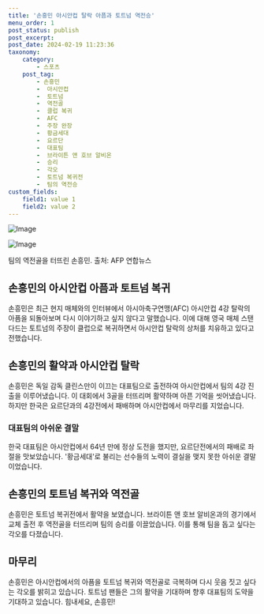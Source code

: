 ```yaml
---
title: '손흥민 아시안컵 탈락 아픔과 토트넘 역전승'
menu_order: 1
post_status: publish
post_excerpt: 
post_date: 2024-02-19 11:23:36
taxonomy:
    category:
        - 스포츠
    post_tag:
        - 손흥민
        -  아시안컵
        -  토트넘
        -  역전골
        -  클럽 복귀
        -  AFC
        -  주장 완장
        -  황금세대
        -  요르단
        -  대표팀
        -  브라이튼 앤 호브 알비온
        -  승리
        -  각오
        -  토트넘 복귀전
        -  팀의 역전승
custom_fields:
    field1: value 1
    field2: value 2
---
```


![Image](https://imgnews.pstatic.net/image/241/2024/02/13/0003329460_001_20240213083701268.jpg?type=w647)

![Image](https://imgnews.pstatic.net/image/241/2024/02/13/0003329460_002_20240213083701305.jpg?type=w647)

팀의 역전골을 터뜨린 손흥민. 출처: AFP 연합뉴스
## 손흥민의 아시안컵 아픔과 토트넘 복귀
손흥민은 최근 현지 매체와의 인터뷰에서 아시아축구연맹(AFC) 아시안컵 4강 탈락의 아픔을 되돌아보며 다시 이야기하고 싶지 않다고 말했습니다. 이에 대해 영국 매체 스탠다드는 토트넘의 주장이 클럽으로 복귀하면서 아시안컵 탈락의 상처를 치유하고 있다고 전했습니다.
## 손흥민의 활약과 아시안컵 탈락
손흥민은 독일 감독 클린스만이 이끄는 대표팀으로 출전하여 아시안컵에서 팀의 4강 진출을 이루어냈습니다. 이 대회에서 3골을 터뜨리며 활약하며 아픈 기억을 씻어냈습니다. 하지만 한국은 요르단과의 4강전에서 패배하며 아시안컵에서 마무리를 지었습니다.
### 대표팀의 아쉬운 결말
한국 대표팀은 아시안컵에서 64년 만에 정상 도전을 했지만, 요르단전에서의 패배로 좌절을 맛보았습니다. '황금세대'로 불리는 선수들의 노력이 결실을 맺지 못한 아쉬운 결말이었습니다.
## 손흥민의 토트넘 복귀와 역전골
손흥민은 토트넘 복귀전에서 활약을 보였습니다. 브라이튼 앤 호브 알비온과의 경기에서 교체 출전 후 역전골을 터뜨리며 팀의 승리를 이끌었습니다. 이를 통해 팀을 돕고 싶다는 각오를 다졌습니다.
## 마무리
손흥민은 아시안컵에서의 아픔을 토트넘 복귀와 역전골로 극복하며 다시 웃음 짓고 싶다는 각오를 밝히고 있습니다. 토트넘 팬들은 그의 활약을 기대하며 향후 대표팀의 도약을 기대하고 있습니다. 힘내세요, 손흥민!
